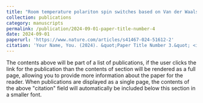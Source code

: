 ```yaml
---
title: "Room temperature polariton spin switches based on Van der Waals superlattices"
collection: publications
category: manuscripts
permalink: /publication/2024-09-01-paper-title-number-4
date: 2024-09-01
paperurl: 'https://www.nature.com/articles/s41467-024-51612-2'
citation: 'Your Name, You. (2024). &quot;Paper Title Number 3.&quot; <i>GitHub Journal of Bugs</i>. 1(3).'
---
```


The contents above will be part of a list of publications, if the user clicks the link for the publication than the contents of section will be rendered as a full page, allowing you to provide more information about the paper for the reader. When publications are displayed as a single page, the contents of the above "citation" field will automatically be included below this section in a smaller font.
